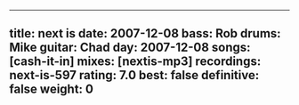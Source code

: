 
---
title: next is
date: 2007-12-08
bass:	Rob
drums:	Mike
guitar:	Chad
day: 2007-12-08
songs: [cash-it-in]
mixes: [nextis-mp3]
recordings: next-is-597
rating: 7.0
best: false
definitive: false
weight: 0
---
